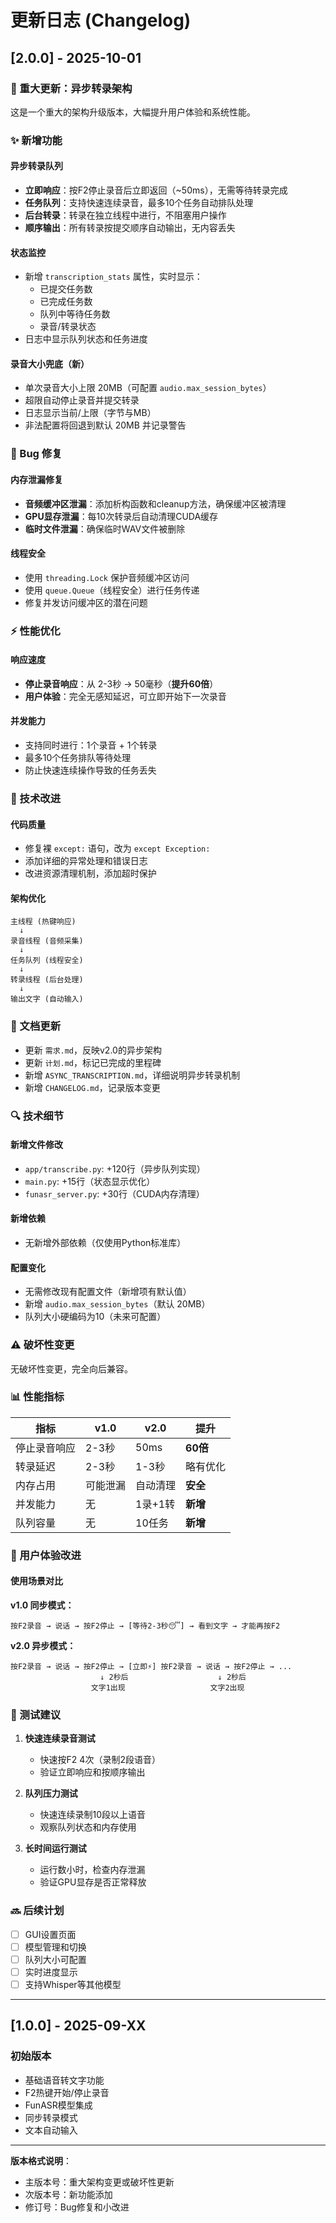 # 更新日志 (Changelog)

## [2.0.0] - 2025-10-01

### 🎉 重大更新：异步转录架构

这是一个重大的架构升级版本，大幅提升用户体验和系统性能。

### ✨ 新增功能

#### 异步转录队列
- **立即响应**：按F2停止录音后立即返回（~50ms），无需等待转录完成
- **任务队列**：支持快速连续录音，最多10个任务自动排队处理
- **后台转录**：转录在独立线程中进行，不阻塞用户操作
- **顺序输出**：所有转录按提交顺序自动输出，无内容丢失

#### 状态监控
- 新增 `transcription_stats` 属性，实时显示：
  - 已提交任务数
  - 已完成任务数
  - 队列中等待任务数
  - 录音/转录状态
- 日志中显示队列状态和任务进度

#### 录音大小兜底（新）
- 单次录音大小上限 20MB（可配置 `audio.max_session_bytes`）
- 超限自动停止录音并提交转录
- 日志显示当前/上限（字节与MB）
- 非法配置将回退到默认 20MB 并记录警告

### 🐛 Bug 修复

#### 内存泄漏修复
- **音频缓冲区泄漏**：添加析构函数和cleanup方法，确保缓冲区被清理
- **GPU显存泄漏**：每10次转录后自动清理CUDA缓存
- **临时文件泄漏**：确保临时WAV文件被删除

#### 线程安全
- 使用 `threading.Lock` 保护音频缓冲区访问
- 使用 `queue.Queue`（线程安全）进行任务传递
- 修复并发访问缓冲区的潜在问题

### ⚡ 性能优化

#### 响应速度
- **停止录音响应**：从 2-3秒 → 50毫秒（**提升60倍**）
- **用户体验**：完全无感知延迟，可立即开始下一次录音

#### 并发能力
- 支持同时进行：1个录音 + 1个转录
- 最多10个任务排队等待处理
- 防止快速连续操作导致的任务丢失

### 🔧 技术改进

#### 代码质量
- 修复裸 `except:` 语句，改为 `except Exception:`
- 添加详细的异常处理和错误日志
- 改进资源清理机制，添加超时保护

#### 架构优化
```
主线程 (热键响应)
  ↓
录音线程 (音频采集)
  ↓
任务队列 (线程安全)
  ↓
转录线程 (后台处理)
  ↓
输出文字 (自动输入)
```

### 📝 文档更新

- 更新 `需求.md`，反映v2.0的异步架构
- 更新 `计划.md`，标记已完成的里程碑
- 新增 `ASYNC_TRANSCRIPTION.md`，详细说明异步转录机制
- 新增 `CHANGELOG.md`，记录版本变更

### 🔍 技术细节

#### 新增文件修改
- `app/transcribe.py`: +120行（异步队列实现）
- `main.py`: +15行（状态显示优化）
- `funasr_server.py`: +30行（CUDA内存清理）

#### 新增依赖
- 无新增外部依赖（仅使用Python标准库）

#### 配置变化
- 无需修改现有配置文件（新增项有默认值）
- 新增 `audio.max_session_bytes`（默认 20MB）
- 队列大小硬编码为10（未来可配置）

### ⚠️ 破坏性变更

无破坏性变更，完全向后兼容。

### 📊 性能指标

| 指标 | v1.0 | v2.0 | 提升 |
|------|------|------|------|
| 停止录音响应 | 2-3秒 | 50ms | **60倍** |
| 转录延迟 | 2-3秒 | 1-3秒 | 略有优化 |
| 内存占用 | 可能泄漏 | 自动清理 | **安全** |
| 并发能力 | 无 | 1录+1转 | **新增** |
| 队列容量 | 无 | 10任务 | **新增** |

### 🎯 用户体验改进

#### 使用场景对比

**v1.0 同步模式：**
```
按F2录音 → 说话 → 按F2停止 → [等待2-3秒😴] → 看到文字 → 才能再按F2
```

**v2.0 异步模式：**
```
按F2录音 → 说话 → 按F2停止 → [立即⚡] 按F2录音 → 说话 → 按F2停止 → ...
                    ↓ 2秒后                    ↓ 2秒后
                  文字1出现                   文字2出现
```

### 🧪 测试建议

1. **快速连续录音测试**
   - 快速按F2 4次（录制2段语音）
   - 验证立即响应和按顺序输出

2. **队列压力测试**
   - 快速连续录制10段以上语音
   - 观察队列状态和内存使用

3. **长时间运行测试**
   - 运行数小时，检查内存泄漏
   - 验证GPU显存是否正常释放

### 🔜 后续计划

- [ ] GUI设置页面
- [ ] 模型管理和切换
- [ ] 队列大小可配置
- [ ] 实时进度显示
- [ ] 支持Whisper等其他模型

---

## [1.0.0] - 2025-09-XX

### 初始版本

- 基础语音转文字功能
- F2热键开始/停止录音
- FunASR模型集成
- 同步转录模式
- 文本自动输入

---

**版本格式说明**：
- 主版本号：重大架构变更或破坏性更新
- 次版本号：新功能添加
- 修订号：Bug修复和小改进

